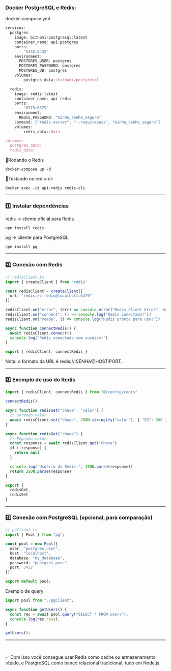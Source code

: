 ### Docker PostgreSQL e Redis:

docker-compose.yml

````ts
services:
  postgres:
    image: bitnami/postgresql:latest
    container_name: api-postgres
    ports:
      - "5432:5432"
    environment:
      POSTGRES_USER: postgres
      POSTGRES_PASSWORD: postgres
      POSTGRES_DB: postgres
    volumes:
      - postgres_data:/bitnami/postgresql

  redis:
    image: redis:latest
    container_name: api-redis
    ports:
      - "6379:6379"
    environment:
      REDIS_PASSWORD: "minha_senha_segura" 
    command: ["redis-server", "--requirepass", "minha_senha_segura"]
    volumes:
      - redis_data:/data

volumes:
  postgres_data:
  redis_data:
````

🔹Rodando o Redis

````
docker-compose up -d
````

🔹Testando no redis-cli

````
docker exec -it api-redis redis-cli
````

---


### 1️⃣ Instalar dependências

redis → cliente oficial para Redis.

````
npm install redis
````

pg → cliente para PostgreSQL.

````
npm install pg
````
----

### 2️⃣ Conexão com Redis

````ts
// redisClient.ts
import { createClient } from "redis"

const redisClient = createClient({
  url: "redis://:redis@localhost:6379"
})

redisClient.on("error", (err) => console.error("Redis Client Error", err))
redisClient.on("connect", () => console.log("Redis conectado!"))
redisClient.on("ready", () => console.log("Redis pronto para uso!"))

async function connectRedis() {
  await redisClient.connect()
  console.log("Redis conectado com sucesso!")
}

export { redisClient, connectRedis }
````

Nota: o formato da URL é redis://:SENHA@HOST:PORT.

----

### 3️⃣ Exemplo de uso do Redis

````ts
import { redisClient, connectRedis } from "@/config/redis"

connectRedis()

async function redisSet("chave", "valor") {
  // Setando valor
  await redisClient.set("chave", JSON.stringify("valor"), { "EX": 500 })
}

async function redisGet("chave") {
  // Pegando valor
  const response = await redisClient.get("chave")
  if (!response) {
    return null
  }

  console.log("Usuário do Redis:", JSON.parse(response))
  return JSON.parse(response)
}

export { 
  redisGet, 
  redisSet
}
````

----

### 4️⃣ Conexão com PostgreSQL (opcional, para comparação)

````ts
// pgClient.ts
import { Pool } from "pg";

const pool = new Pool({
  user: "postgres_user",
  host: "localhost",
  database: "my_database",
  password: "postgres_pass",
  port: 5432
});

export default pool;
````

Exemplo de query

````ts
import pool from "./pgClient";

async function getUsers() {
  const res = await pool.query("SELECT * FROM users");
  console.log(res.rows);
}

getUsers();
````

----
<br>

✅ Com isso você consegue usar Redis como cache ou armazenamento rápido, e PostgreSQL como banco relacional tradicional, tudo em Node.js.
